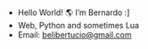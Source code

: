 - Hello World! 🌎 I’m Bernardo :]
- Web, Python and sometimes Lua
- Email: belibertucio@gmail.com
<!---
belibertucio/belibertucio is a ✨ special ✨ repository because its `README.md` (this file) appears on your GitHub profile.
You can click the Preview link to take a look at your changes.
--->
